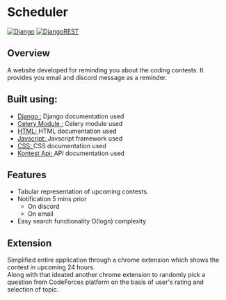 # Scheduler
[![Django](https://img.shields.io/badge/django-%23092E20.svg?style=for-the-badge&logo=django&logoColor=white)](https://www.djangoproject.com/)
[![DjangoREST](https://img.shields.io/badge/DJANGO-REST-ff1709?style=for-the-badge&logo=django&logoColor=white&color=ff1709&labelColor=gray)](https://kontests.net/api)
## Overview
A website developed for reminding you about the coding contests.
It provides you email and discord message as a reminder.

## Built using:
- [Django :](https://www.djangoproject.com/) Django documentation used
- [Celery Module :](https://pypi.org/project/django-celery/) Celery module used
- [HTML: ](https://developer.mozilla.org/en-US/docs/Web/HTML) HTML documentation used
- [Javscript: ](https://developer.mozilla.org/en-US/docs/Web/JavaScript) Javscript framework used
- [CSS: ](https://developer.mozilla.org/en-US/docs/Web/CSS) CSS documentation used
- [Kontest Api: ](https://kontests.net/api) API documentation used
## Features
- Tabular representation of upcoming contests.
- Notification 5 mins prior
  - On discord 
  - On email
- Easy search functionality O(logn) complexity
## Extension
Simplified entire application through a chrome extension which shows the contest in upcoming 24 hours.\
Along with that ideated another chrome extension to randomly pick a question from CodeForces platform on the basis of user's rating and selection of topic.

